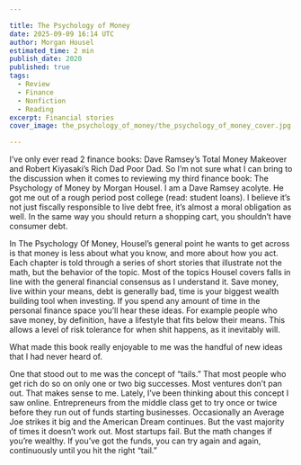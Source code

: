 ```yaml
---

title: The Psychology of Money
date: 2025-09-09 16:14 UTC
author: Morgan Housel
estimated_time: 2 min
publish_date: 2020
published: true
tags: 
  - Review
  - Finance
  - Nonfiction
  - Reading
excerpt: Financial stories
cover_image: the_psychology_of_money/the_psychology_of_money_cover.jpg

---
```


I’ve only ever read 2 finance books: Dave Ramsey’s Total Money Makeover and Robert Kiyasaki’s Rich Dad Poor Dad. So I’m not sure what I can bring to the discussion when it comes to reviewing my third finance book: The Psychology of Money by Morgan Housel. I am a Dave Ramsey acolyte. He got me out of a rough period post college (read: student loans). I believe it’s not just fiscally responsible to live debt free, it’s almost a moral obligation as well. In the same way you should return a shopping cart, you shouldn’t have consumer debt. 

In The Psychology Of Money, Housel’s general point he wants to get across is that money is less about what you know, and more about how you act. Each chapter is told through a series of short stories that illustrate not the math, but the behavior of the topic. Most of the topics Housel covers falls in line with the general financial consensus as I understand it. Save money, live within your means, debt is generally bad, time is your biggest wealth building tool when investing. If you spend any amount of time in the personal finance space you’ll hear these ideas. For example people who save money, by definition, have a lifestyle that fits below their means. This allows a level of risk tolerance for when shit happens, as it inevitably will.

What made this book really enjoyable to me was the handful of new ideas that I had never heard of.

One that stood out to me was the concept of “tails.” That most people who get rich do so on only one or two big successes. Most ventures don’t pan out. That makes sense to me. Lately, I’ve been thinking about this concept I saw online. Entrepreneurs from the middle class get to try once or twice before they run out of funds starting businesses. Occasionally an Average Joe strikes it big and the American Dream continues. But the vast majority of times it doesn’t work out. Most startups fail. But the math changes if you’re wealthy. If you’ve got the funds, you can try again and again, continuously until you hit the right “tail.”

